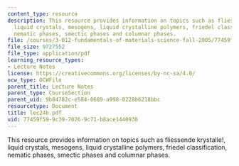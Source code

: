 ```yaml
---
content_type: resource
description: This resource provides information on topics such as fliessende krystalle!,
  liquid crystals, mesogens, liquid crystalline polymers, friedel classification,
  nematic phases, smectic phases and columnar phases.
file: /courses/3-012-fundamentals-of-materials-science-fall-2005/77459f599c3970269c71b8ace1440936_lec24b.pdf
file_size: 9727552
file_type: application/pdf
learning_resource_types:
- Lecture Notes
license: https://creativecommons.org/licenses/by-nc-sa/4.0/
ocw_type: OCWFile
parent_title: Lecture Notes
parent_type: CourseSection
parent_uid: 9b84782c-e584-0689-a998-0228b6218bbc
resourcetype: Document
title: lec24b.pdf
uid: 77459f59-9c39-7026-9c71-b8ace1440936
---
```

This resource provides information on topics such as fliessende krystalle!, liquid crystals, mesogens, liquid crystalline polymers, friedel classification, nematic phases, smectic phases and columnar phases.